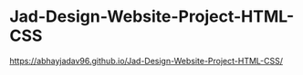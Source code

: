 # Jad-Design-Website-Project-HTML-CSS

https://abhayjadav96.github.io/Jad-Design-Website-Project-HTML-CSS/
